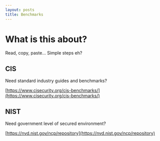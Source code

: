 ```yaml
---
layout: posts
title: Benchmarks
---
```


# What is this about?
Read, copy, paste... Simple steps eh?


## CIS
Need standard industry guides and benchmarks?

[https://www.cisecurity.org/cis-benchmarks/](https://www.cisecurity.org/cis-benchmarks/)


## NIST
Need government level of secured environment? 

[https://nvd.nist.gov/ncp/repository](https://nvd.nist.gov/ncp/repository)